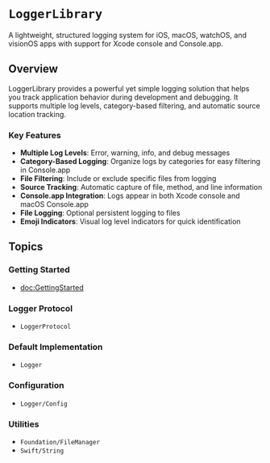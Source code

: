 # ``LoggerLibrary``

A lightweight, structured logging system for iOS, macOS, watchOS, and visionOS apps with support for Xcode console and Console.app.

## Overview

LoggerLibrary provides a powerful yet simple logging solution that helps you track application behavior during development and debugging. It supports multiple log levels, category-based filtering, and automatic source location tracking.

### Key Features

- **Multiple Log Levels**: Error, warning, info, and debug messages
- **Category-Based Logging**: Organize logs by categories for easy filtering in Console.app
- **File Filtering**: Include or exclude specific files from logging
- **Source Tracking**: Automatic capture of file, method, and line information
- **Console.app Integration**: Logs appear in both Xcode console and macOS Console.app
- **File Logging**: Optional persistent logging to files
- **Emoji Indicators**: Visual log level indicators for quick identification

## Topics

### Getting Started

- <doc:GettingStarted>

### Logger Protocol

- ``LoggerProtocol``

### Default Implementation

- ``Logger``

### Configuration

- ``Logger/Config``

### Utilities

- ``Foundation/FileManager``
- ``Swift/String``
